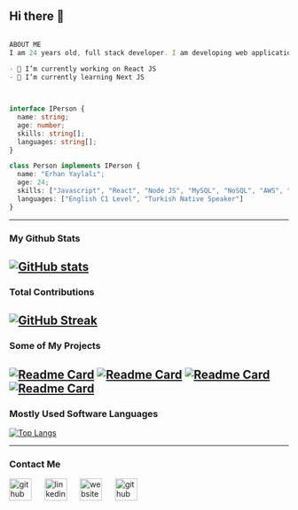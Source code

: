 ## Hi there 👋

``` typescript

ABOUT ME
I am 24 years old, full stack developer. I am developing web applications, optimizing cloud operations. 
  
- 🔭 I’m currently working on React JS
- 🌱 I’m currently learning Next JS



interface IPerson {
  name: string;
  age: number;
  skills: string[];
  languages: string[];
}

class Person implements IPerson {
  name: "Erhan Yaylalı";
  age: 24;
  skills: ["Javascript", "React", "Node JS", "MySQL", "NoSQL", "AWS", "Google Cloud"];
  languages: ["English C1 Level", "Turkish Native Speaker"]
}

```
-------------------
### My Github Stats
[![GitHub stats](https://github-readme-stats.vercel.app/api?username=erhanyaylali1&show_icons=true&theme=tokyonight&count_private=true)](https://github.com/erhanyaylali1)
-------------------
### Total Contributions
[![GitHub Streak](http://github-readme-streak-stats.herokuapp.com?user=erhanyaylali1&date_format=M%20j%5B%2C%20Y%5D)](https://git.io/streak-stats) 
-------------------
### Some of My Projects
[![Readme Card](https://github-readme-stats.vercel.app/api/pin/?username=erhanyaylali1&repo=Socialony-SocialMedia)](https://github.com/erhanyaylali1/Socialony-SocialMedia)
[![Readme Card](https://github-readme-stats.vercel.app/api/pin/?username=erhanyaylali1&repo=wallet-client)](https://github.com/erhanyaylali1/wallet-client)
[![Readme Card](https://github-readme-stats.vercel.app/api/pin/?username=erhanyaylali1&repo=Restaurant-Review-Client)](https://github.com/erhanyaylali1/Restaurant-Review-Client)
[![Readme Card](https://github-readme-stats.vercel.app/api/pin/?username=erhanyaylali1&repo=uniHub-Client)](https://github.com/erhanyaylali1/uniHub-Client)
-------------------
### Mostly Used Software Languages
[![Top Langs](https://github-readme-stats.vercel.app/api/top-langs/?username=erhanyaylali1)](https://github.com/erhanyaylali1)

-------------------

### Contact Me

[<img src='https://cdn.jsdelivr.net/npm/simple-icons@3.0.1/icons/github.svg' alt='github' height='40'>](https://github.com/erhanyaylali1)&nbsp;&nbsp;&nbsp;&nbsp;&nbsp;&nbsp;[<img src='https://cdn.jsdelivr.net/npm/simple-icons@3.0.1/icons/linkedin.svg' alt='linkedin' height='40'>](https://www.linkedin.com/in/erhanyaylali/)&nbsp;&nbsp;&nbsp;&nbsp;&nbsp;&nbsp;[<img src='https://cdn-icons-png.flaticon.com/512/1006/1006771.png' alt='website' height='40'>](https://yaylali.net/)&nbsp;&nbsp;&nbsp;&nbsp;&nbsp;&nbsp;<a href="mailto:erhanyaylali9@gmail.com"><img src='https://cdn.jsdelivr.net/npm/simple-icons@3.0.1/icons/gmail.svg' alt='github' height='40'></a>



<!--
**erhanyaylali1/erhanyaylali1** is a ✨ _special_ ✨ repository because its `README.md` (this file) appears on your GitHub profile.

Here are some ideas to get you started:

- 🔭 I’m currently working on ...
- 🌱 I’m currently learning ...
- 👯 I’m looking to collaborate on ...
- 🤔 I’m looking for help with ...
- 💬 Ask me about ...
- 📫 How to reach me: ...
- 😄 Pronouns: ...
- ⚡ Fun fact: ...
-->
